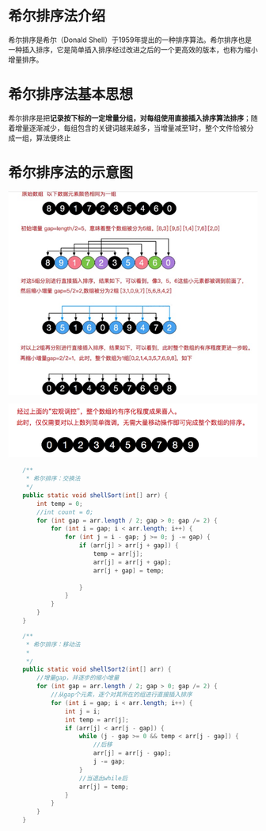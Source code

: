 # 希尔排序法介绍
希尔排序是希尔（Donald Shell）于1959年提出的一种排序算法。希尔排序也是一种插入排序，它是简单插入排序经过改进之后的一个更高效的版本，也称为缩小增量排序。

# 希尔排序法基本思想
希尔排序是把**记录按下标的一定增量分组，对每组使用直接插入排序算法排序**；随着增量逐渐减少，每组包含的关键词越来越多，当增量减至1时，整个文件恰被分成一组，算法便终止


# 希尔排序法的示意图

![希尔排序法的示意图](attachment/希尔排序法的示意图1.png)

![希尔排序法的示意图](attachment/希尔排序法的示意图2.png)

```java
   	/**
     * 希尔排序：交换法
     */
    public static void shellSort(int[] arr) {
        int temp = 0;
        //int count = 0;
        for (int gap = arr.length / 2; gap > 0; gap /= 2) {
            for (int i = gap; i < arr.length; i++) {
                for (int j = i - gap; j >= 0; j -= gap) {
                    if (arr[j] > arr[j + gap]) {
                        temp = arr[j];
                        arr[j] = arr[j + gap];
                        arr[j + gap] = temp;

                    }
                }
            }
        }
    }
```

```java
	/**
     * 希尔排序：移动法
     *
     */
    public static void shellSort2(int[] arr) {
        //增量gap，并逐步的缩小增量
        for (int gap = arr.length / 2; gap > 0; gap /= 2) {
            //从gap个元素，逐个对其所在的组进行直接插入排序
            for (int i = gap; i < arr.length; i++) {
                int j = i;
                int temp = arr[j];
                if (arr[j] < arr[j - gap]) {
                    while (j - gap >= 0 && temp < arr[j - gap]) {
                        //后移
                        arr[j] = arr[j - gap];
                        j -= gap;
                    }
                    //当退出while后
                    arr[j] = temp;
                }
            }
        }
    }
```

